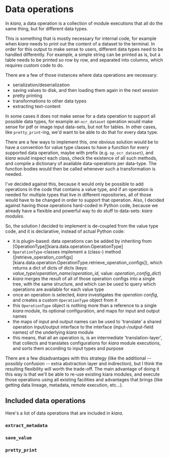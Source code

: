 # Data operations

In *kiara*, a data operation is a collection of module executions that all do the same thing, but for different data types.

This is something that is mostly necessary for internal code, for example when *kiara* needs to print out the content of a
dataset to the terminal. In order for this output to make sense to users, different data types need to be handled differently.
For example, a simple string can be printed as is, but a table needs to be printed so row by row, and separated into columns,
which requires custom code to do.

There are a few of those instances where data operations are necessary:

 - serialization/deserialization
 - saving values to disk, and then loading them again in the next session
 - pretty printing
 - transformations to other data types
 - extracting text-content

In some cases it does not make sense for a data operation to support all possible data types, for example an ``ocr_dataset``
operation would make sense for pdf or image input data-sets, but not for tables. In other cases, like ``pretty_print``-ing,
we'd want to be able to do that for every data type.

There are a few ways to implement this, one obvious solution would be to have a convention for value type classes to have a function
for every supported data operation, maybe with prefix (e.g. ``op_ocr_dataset``), and *kiara* would inspect each class,
check the existence of all such methods, and compile a dictionary of available data-operations per data-type.  The function bodies would then be called whenever such a transformation is needed.

I've decided against this, because it would only be possible to add operations in the code that contains a value type,
and if an operation is needed for multiple types that live in different repositories, all of those would have to be changed
in order to support that operation. Also, I decided against having those operations hard-coded in Python code, because we
already have a flexible and powerful way to do stuff to data-sets: *kiara modules*.

So, the solution I decided to implement is de-coupled from the value type code, and it is declarative, instead of actual Python code:

- it is plugin-based: data operations can be added by inheriting from [OperationType][kiara.data.operation.OperationType]
- `OperationType`-classes implement a (class-) method ([retrieve_operation_configs][kiara.data.operation.OperationType.retrieve_operation_configs]), which returns a dict of dicts of dicts (keys: *value_type*/*operation_name*/*operation_id*, value: *operation_config_dict*)
- *kiara* merges the result of all of those operation configs into a single tree, with the same structure, and which can be used to query which operations are available for each value type
- once an operation is selected, *kiara* investigates the *operation config*, and creates a custom ``OperationType`` object from it
- this ``OperationType`` object is nothing more than a reference to a single *kiara* module, its optional configuration, and maps for input and output names
- the maps of input and output names can be used to 'translate' a shared operation input/output interface to the interface (input-/output-field names) of the underlying *kiara* module
- this means, that all an operation is, is an intermediate 'translation-layer', that collects and translates configurations for *kiara* module executions, and sorts them according to input types and purpose

There are a few disadvantages with this strategy (like the additional -- possibly confusion -- extra abstraction layer and indirection), but I think
the resulting flexibility will worth the trade-off. The main advantage of doing it this way is that we'll be able to re-use existing
kiara modules, and execute those operations using all existing facilities and advantages that brings (like getting data lineage, metadata,
remote execution, etc...).

## Included data operations

Here's a list of data operations that are included in *kiara*.

### ``extract_metadata``

### ``save_value``

### ``pretty_print``
